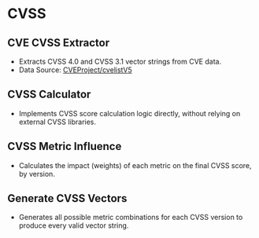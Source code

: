# CVSS

## CVE CVSS Extractor
- Extracts CVSS 4.0 and CVSS 3.1 vector strings from CVE data.
- Data Source: [CVEProject/cvelistV5](https://github.com/CVEProject/cvelistV5.git)

## CVSS Calculator
- Implements CVSS score calculation logic directly, without relying on external CVSS libraries.

## CVSS Metric Influence
- Calculates the impact (weights) of each metric on the final CVSS score, by version.

## Generate CVSS Vectors
- Generates all possible metric combinations for each CVSS version to produce every valid vector string.
